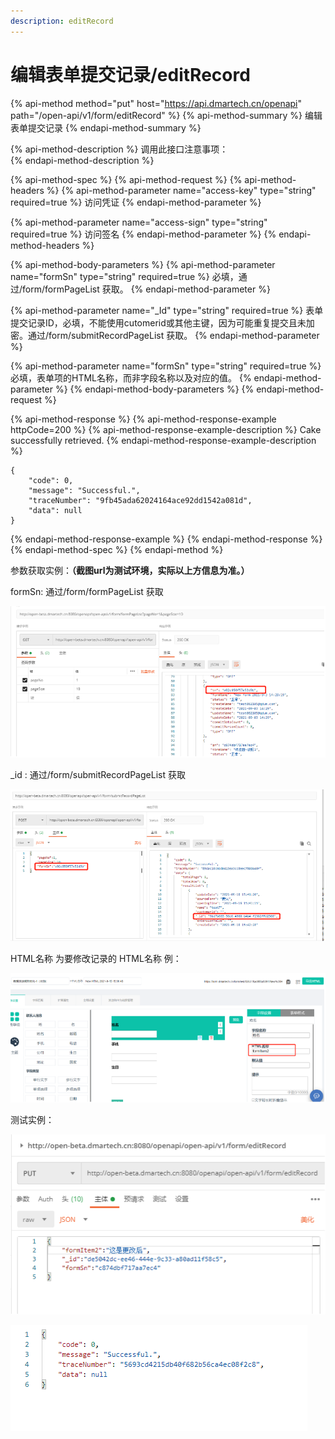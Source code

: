 ```yaml
---
description: editRecord
---
```


# 编辑表单提交记录/editRecord

{% api-method method="put" host="https://api.dmartech.cn/openapi" path="/open-api/v1/form/editRecord" %}
{% api-method-summary %}
 编辑表单提交记录
{% endapi-method-summary %}

{% api-method-description %}
 调用此接口注意事项：  
{% endapi-method-description %}

{% api-method-spec %}
{% api-method-request %}
{% api-method-headers %}
{% api-method-parameter name="access-key" type="string" required=true %}
 访问凭证
{% endapi-method-parameter %}

{% api-method-parameter name="access-sign" type="string" required=true %}
 访问签名
{% endapi-method-parameter %}
{% endapi-method-headers %}

{% api-method-body-parameters %}
{% api-method-parameter name="formSn" type="string" required=true %}
必填，通过/form/formPageList 获取。
{% endapi-method-parameter %}

{% api-method-parameter name="\_Id" type="string" required=true %}
表单提交记录ID，必填，不能使用cutomerid或其他主键，因为可能重复提交且未加密。通过/form/submitRecordPageList 获取。
{% endapi-method-parameter %}

{% api-method-parameter name="formSn" type="string" required=true %}
必填，表单项的HTML名称，而非字段名称以及对应的值。
{% endapi-method-parameter %}
{% endapi-method-body-parameters %}
{% endapi-method-request %}

{% api-method-response %}
{% api-method-response-example httpCode=200 %}
{% api-method-response-example-description %}
Cake successfully retrieved.
{% endapi-method-response-example-description %}

```
{
    "code": 0,
    "message": "Successful.",
    "traceNumber": "9fb45ada62024164ace92dd1542a081d",
    "data": null
}
```
{% endapi-method-response-example %}
{% endapi-method-response %}
{% endapi-method-spec %}
{% endapi-method %}

  参数获取实例：**（截图url为测试环境，实际以上方信息为准。）**

  formSn:   通过/form/formPageList 获取

![](../../../.gitbook/assets/tu-pian-1%20%283%29.png)

\_id  :  通过/form/submitRecordPageList 获取

![](../../../.gitbook/assets/tu-pian-2%20%282%29.png)

HTML名称 为要修改记录的 HTML名称 例：

![](../../../.gitbook/assets/tu-pian-3%20%282%29.png)

测试实例：

![](../../../.gitbook/assets/tu-pian-4%20%282%29.png)

![](../../../.gitbook/assets/tu-pian-5%20%282%29.png)


